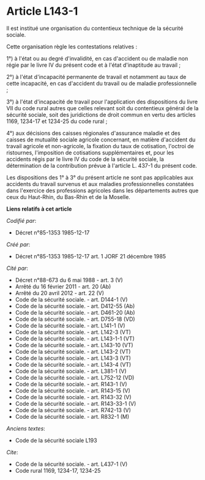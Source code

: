 # Article L143-1

Il est institué une organisation du contentieux technique de la sécurité sociale.

Cette organisation règle les contestations relatives :

1°) à l'état ou au degré d'invalidité, en cas d'accident ou de maladie non régie par le livre IV du présent code et à l'état
d'inaptitude au travail ; 

2°) à l'état d'incapacité permanente de travail et notamment au taux de cette incapacité, en cas d'accident du travail ou de
maladie professionnelle ; 

3°) à l'état d'incapacité de travail pour l'application des dispositions du livre VII du code rural autres que celles
relevant soit du contentieux général de la sécurité sociale, soit des juridictions de droit commun en vertu des articles
1169, 1234-17 et 1234-25 du code rural ; 

4°) aux décisions des caisses régionales d'assurance maladie et des caisses de mutualité sociale agricole concernant, en
matière d'accident du travail agricole et non-agricole, la fixation du taux de cotisation, l'octroi de ristournes,
l'imposition de cotisations supplémentaires et, pour les accidents régis par le livre IV du code de la sécurité sociale, la
détermination de la contribution prévue à l'article L. 437-1 du présent code. 

Les dispositions des 1° à 3° du présent article ne sont pas applicables aux accidents du travail survenus et aux maladies
professionnelles constatées dans l'exercice des professions agricoles dans les départements autres que ceux du Haut-Rhin, du
Bas-Rhin et de la Moselle.

**Liens relatifs à cet article**

_Codifié par_:

  - Décret n°85-1353 1985-12-17

_Créé par_:

  - Décret n°85-1353 1985-12-17 art. 1 JORF 21 décembre 1985

_Cité par_:

  - Décret n°88-673 du 6 mai 1988 - art. 3 (V)
  - Arrêté du 16 février 2011 - art. 20 (Ab)
  - Arrêté du 20 avril 2012 - art. 22 (V)
  - Code de la sécurité sociale. - art. D144-1 (V)
  - Code de la sécurité sociale. - art. D412-55 (Ab)
  - Code de la sécurité sociale. - art. D461-20 (Ab)
  - Code de la sécurité sociale. - art. D755-18 (VD)
  - Code de la sécurité sociale. - art. L141-1 (V)
  - Code de la sécurité sociale. - art. L142-3 (VT)
  - Code de la sécurité sociale. - art. L143-1-1 (VT)
  - Code de la sécurité sociale. - art. L143-10 (VT)
  - Code de la sécurité sociale. - art. L143-2 (VT)
  - Code de la sécurité sociale. - art. L143-3 (VT)
  - Code de la sécurité sociale. - art. L143-4 (VT)
  - Code de la sécurité sociale. - art. L381-1 (V)
  - Code de la sécurité sociale. - art. L752-12 (VD)
  - Code de la sécurité sociale. - art. R143-1 (V)
  - Code de la sécurité sociale. - art. R143-15 (V)
  - Code de la sécurité sociale. - art. R143-32 (V)
  - Code de la sécurité sociale. - art. R143-33-1 (V)
  - Code de la sécurité sociale. - art. R742-13 (V)
  - Code de la sécurité sociale. - art. R832-1 (M)

_Anciens textes_:

  - Code de la sécurité sociale L193

_Cite_:

  - Code de la sécurité sociale. - art. L437-1 (V)
  - Code rural 1169, 1234-17, 1234-25
